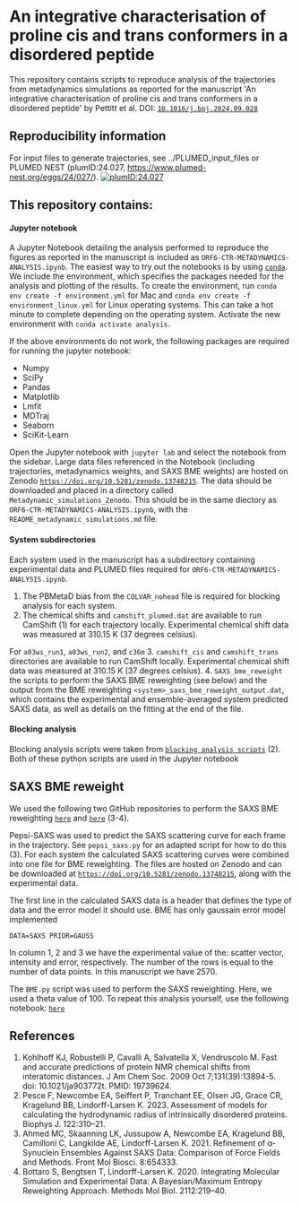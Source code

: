 # An integrative characterisation of proline cis and trans conformers in a disordered peptide

This repository contains scripts to reproduce analysis of the trajectories from metadynamics simulations as reported for the manuscript 'An integrative characterisation of proline cis and trans conformers in a disordered peptide' by Pettitt et al. DOI: [`10.1016/j.bpj.2024.09.028`](10.1016/j.bpj.2024.09.028)

## Reproducibility information 
For input files to generate trajectories, see ../PLUMED_input_files or PLUMED NEST (plumID:24.027, https://www.plumed-nest.org/eggs/24/027/). [![plumID:24.027](https://www.plumed-nest.org/eggs/24/027/badge.svg)](https://www.plumed-nest.org/eggs/24/027/)

## This repository contains: 

#### Jupyter notebook 
A Jupyter Notebook detailing the analysis performed to reproduce the figures as reported in the manuscript is included as `ORF6-CTR-METADYNAMICS-ANALYSIS.ipynb`. The easiest way to try out the notebooks is by using [`conda`](https://www.anaconda.com/products/individual). We include the environment, which specifies the packages needed for the analysis and plotting of the results. To create the environment, run `conda env create -f environment.yml` for Mac and `conda env create -f environment_linux.yml` for Linux operating systems. This can take a hot minute to complete depending on the operating system. Activate the new environment with `conda activate analysis`. 

If the above environments do not work, the following packages are required for running the jupyter notebook:
- Numpy
- SciPy
- Pandas 
- Matplotlib
- Lmfit
- MDTraj
- Seaborn
- SciKit-Learn 

Open the Jupyter notebook with `jupyter lab` and select the notebook from the sidebar. Large data files referenced in the Notebook (including trajectories, metadynamics weights, and SAXS BME weights) are hosted on Zenodo [`https://doi.org/10.5281/zenodo.13748215`](https://doi.org/10.5281/zenodo.13748215). The data should be downloaded and placed in a directory called `Metadynamic_simulations_Zenodo`. This should be in the same diectory as `ORF6-CTR-METADYNAMICS-ANALYSIS.ipynb`, with the `README_metadynamic_simulations.md` file. 

#### System subdirectories   
Each system used in the manuscript has a subdirectory containing experimental data and PLUMED files required for `ORF6-CTR-METADYNAMICS-ANALYSIS.ipynb`. 
1. The PBMetaD bias from the `COLVAR_nohead` file is required for blocking analysis for each system.
2. The chemical shifts and `camshift_plumed.dat` are available to run CamShift (1) for each trajectory locally. Experimental chemical shift data was measured at 310.15 K (37 degrees celsius). 

For `a03ws_run1`, `a03ws_run2`, and `c36m`
3. `camshift_cis` and `camshift_trans` directories are available to run CamShift locally. Experimental chemical shift data was measured at 310.15 K (37 degrees celsius). 
4. `SAXS_bme_reweight` the scripts to perform the SAXS BME reweighting (see below) and the output from the BME reweighting `<system>_saxs_bme_reweight_output.dat`, which contains the experimental and ensemble-averaged system predicted SAXS data, as well as details on the fitting at the end of the file. 

#### Blocking analysis 
Blocking analysis scripts were taken from [`blocking analysis scripts`](https://github.com/fpesceKU/BLOCKING) (2). Both of these python scripts are used in the Jupyter notebook 

## SAXS BME reweight 
We used the following two GitHub repositories to perform the SAXS BME reweighting [`here`](https://github.com/KULL-Centre/papers/tree/main/2021/aSYN-ahmed-et-al) and [`here`](https://github.com/KULL-Centre/BME) (3-4). 

Pepsi-SAXS was used to predict the SAXS scattering curve for each frame in the trajectory. See `pepsi_saxs.py` for an adapted script for how to do this (3). For each system the calculated SAXS scattering curves were combined into one file for BME reweighting. The files are hosted on Zenodo and can be downloaded at [`https://doi.org/10.5281/zenodo.13748215`](https://doi.org/10.5281/zenodo.13748215), along with the experimental data.

The first line in the calculated SAXS data is a header that defines the type of data and the error model it should use. BME has only gaussain error model implemented
	
	DATA=SAXS PRIOR=GAUSS    

In column 1, 2 and 3 we have the experimental value of the: scatter vector, intensity and error, respectively. The number of the rows is equal to the number of data points. In this manuscript we have  2570.

The `BME.py` script was used to perform the SAXS reweighting. Here, we used a theta value of 100. To repeat this analysis yourself, use the following notebook: [`here`](https://github.com/KULL-Centre/papers/blob/main/2021/aSYN-ahmed-et-al/BME_analysis/BME_analysis_example.ipynb) 

## References
1. Kohlhoff KJ, Robustelli P, Cavalli A, Salvatella X, Vendruscolo M. Fast and accurate predictions of protein NMR chemical shifts from interatomic distances. J Am Chem Soc. 2009 Oct 7;131(39):13894-5. doi: 10.1021/ja903772t. PMID: 19739624.
2. Pesce F, Newcombe EA, Seiffert P, Tranchant EE, Olsen JG, Grace CR, Kragelund BB, Lindorff-Larsen K. 2023. Assessment of models for calculating the hydrodynamic radius of intrinsically disordered proteins. Biophys J. 122:310–21. 
3. Ahmed MC, Skaanning LK, Jussupow A, Newcombe EA, Kragelund BB, Camilloni C, Langkilde AE, Lindorff-Larsen K. 2021. Refinement of α-Synuclein Ensembles Against SAXS Data: Comparison of Force Fields and Methods. Front Mol Biosci. 8:654333.
4. Bottaro S, Bengtsen T, Lindorff-Larsen K. 2020. Integrating Molecular Simulation and Experimental Data: A Bayesian/Maximum Entropy Reweighting Approach. Methods Mol Biol. 2112:219–40.

